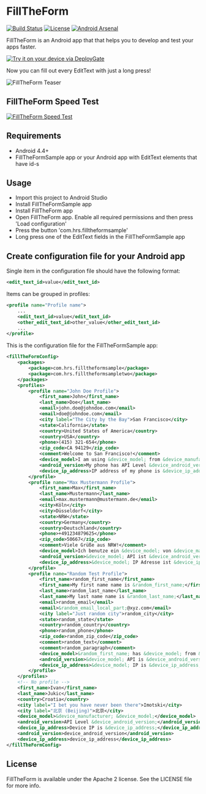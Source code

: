 # FillTheForm

[![Build Status](https://travis-ci.org/Hotel-Reservation-Service/FillTheForm.svg?branch=develop)](https://travis-ci.org/Hotel-Reservation-Service/FillTheForm)
[![License](https://img.shields.io/badge/license-Apache%202-green.svg?style=flat)](https://github.com/Hotel-Reservation-Service/FillTheForm/blob/master/LICENSE)
[![Android Arsenal](https://img.shields.io/badge/Android%20Arsenal-FillTheForm-green.svg?style=true)](https://android-arsenal.com/details/1/3065)

FillTheForm is an Android app that that helps you to develop and test your apps faster.

[<img src="https://dply.me/eytf6e/button/large" alt="Try it on your device via DeployGate">](https://dply.me/eytf6e#install)

Now you can fill out every EditText with just a long press!

![FillTheForm Teaser](http://imgur.com/4ck3K2g.gif "FillTheForm Teaser")

## FillTheForm Speed Test ##
[![FillTheForm Speed Test](http://i.imgur.com/w3Ic0H9.png)](https://youtu.be/99MNtYpOUlk "FillTheForm Speed Test")

## Requirements
* Android 4.4+
* FillTheFormSample app or your Android app with EditText elements that have id-s

## Usage
* Import this project to Android Studio
* Install FillTheFormSample app
* Install FillTheForm app
* Open FillTheForm app. Enable all required permissions and then press 'Load configuration'
* Press the button 'com.hrs.filltheformsample'
* Long press one of the EditText fields in the FillTheFormSample app

## Create configuration file for your Android app

Single item in the configuration file should have the following format:
```xml
<edit_text_id>value</edit_text_id>
```


Items can be grouped in profiles:
```xml
<profile name="Profile name">
    ...
    <edit_text_id>value</edit_text_id>
    <other_edit_text_id>other_value</other_edit_text_id>
    ...
</profile>
```


This is the configuration file for the FillTheFormSample app:

```xml
<fillTheFormConfig>
    <packages>
        <package>com.hrs.filltheformsample</package>
        <package>com.hrs.filltheformsampletwo</package>
    </packages>
    <profiles>
        <profile name="John Doe Profile">
            <first_name>John</first_name>
            <last_name>Doe</last_name>
            <email>john.doe@johndoe.com</email>
            <email>doe@johndoe.com</email>
            <city label="The City by the Bay">San Francisco</city>
            <state>California</state>
            <country>United States of America</country>
            <country>USA</country>
            <phone>(415) 321-654</phone>
            <zip_code>CA 94129</zip_code>
            <comment>Welcome to San Francisco!</comment>
            <device_model>I am using &device_model; from &device_manufacturer;</device_model>
            <android_version>My phone has API Level &device_android_version;</android_version>
            <device_ip_address>IP address of my phone is &device_ip_address;</device_ip_address>
        </profile>
        <profile name="Max Mustermann Profile">
            <first_name>Max</first_name>
            <last_name>Mustermann</last_name>
            <email>max.mustermann@mustermann.de</email>
            <city>Köln</city>
            <city>Düsseldorf</city>
            <state>NRW</state>
            <country>Germany</country>
            <country>Deutschland</country>
            <phone>+491234879625</phone>
            <zip_code>50667</zip_code>
            <comment>Viele Grüße aus NRW!</comment>
            <device_model>Ich benutze ein &device_model; von &device_manufacturer;</device_model>
            <android_version>&device_model; API ist &device_android_version;</android_version>
            <device_ip_address>&device_model; IP Adresse ist &device_ip_address;</device_ip_address>
        </profile>
        <profile name="Random Test Profile">
            <first_name>random_first_name</first_name>
            <first_name>My first name name is &random_first_name;</first_name>
            <last_name>random_last_name</last_name>
            <last_name>My last name name is &random_last_name;</last_name>
            <email>random_email</email>
            <email>&random_email_local_part;@xyz.com</email>
            <city label="Just random city">random_city</city>
            <state>random_state</state>
            <country>random_country</country>
            <phone>random_phone</phone>
            <zip_code>random_zip_code</zip_code>
            <comment>random_text</comment>
            <comment>random_paragraph</comment>
            <device_model>&random_first_name; has &device_model; from &device_manufacturer;</device_model>
            <android_version>&device_model; API is &device_android_version;</android_version>
            <device_ip_address>&device_model; IP is &device_ip_address;</device_ip_address>
        </profile>
    </profiles>
    <!-- No profile -->
    <first_name>Ivan</first_name>
    <last_name>Jukic</last_name>
    <country>Croatia</country>
    <city label="I bet you have never been there">Imotski</city>
    <city label="北京 (Beijing)">北京</city>
    <device_model>&device_manufacturer; &device_model;</device_model>
    <android_version>API Level &device_android_version;</android_version>
    <device_ip_address>Device IP is &device_ip_address;</device_ip_address>
    <android_version>device_android_version</android_version>
    <device_ip_address>device_ip_address</device_ip_address>
</fillTheFormConfig>
```

## License

FillTheForm is available under the Apache 2 license. See the LICENSE file for more info.